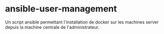 # ansible-user-management
Un script ansible permettant l'installation de docker sur les machines server depuis la machine centrale de l'administrateur. 
